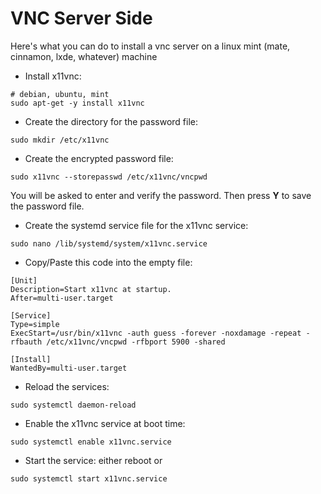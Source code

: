 
# VNC Server Side
Here's what you can do to install a vnc server on a linux mint (mate, cinnamon, lxde, whatever) machine

- Install x11vnc:
```
# debian, ubuntu, mint
sudo apt-get -y install x11vnc
```
- Create the directory for the password file:
```
sudo mkdir /etc/x11vnc
```
- Create the encrypted password file:
```
sudo x11vnc --storepasswd /etc/x11vnc/vncpwd
```
  You will be asked to enter and verify the password.  Then press **Y** to save the password file.
- Create the systemd service file for the x11vnc service:
```
sudo nano /lib/systemd/system/x11vnc.service
```
- Copy/Paste this code into the empty file:
```
[Unit]
Description=Start x11vnc at startup.
After=multi-user.target

[Service]
Type=simple
ExecStart=/usr/bin/x11vnc -auth guess -forever -noxdamage -repeat -rfbauth /etc/x11vnc/vncpwd -rfbport 5900 -shared

[Install]
WantedBy=multi-user.target
```
- Reload the services:
```
sudo systemctl daemon-reload
```
- Enable the x11vnc service at boot time:
```
sudo systemctl enable x11vnc.service
```
- Start the service: either reboot or 
```
sudo systemctl start x11vnc.service
```
